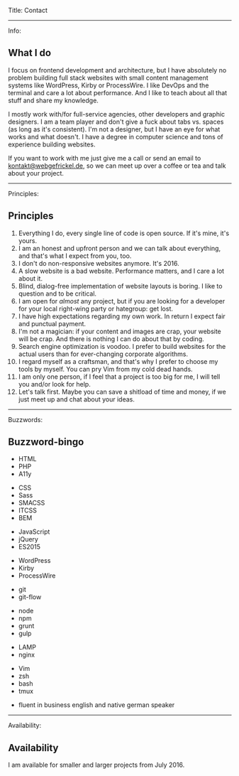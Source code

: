 Title: Contact

----

Info: 

## What I do

I focus on frontend development and architecture, but I have absolutely no problem building full stack websites with small content management systems like WordPress, Kirby or ProcessWire.  I like DevOps and the terminal and care a lot about performance. And I like to teach about all that stuff and share my knowledge.

I mostly work with/for full-service agencies, other developers and graphic designers. I am a team player and don't give a fuck about tabs vs. spaces (as long as it's consistent). I'm not a designer, but I have an eye for what works and what doesn't.  I have a degree in computer science and tons of experience building websites.

If you want to work with me just give me a call or send an email to [kontakt@webgefrickel.de](mailto:kontakt@webgefrickel.de), so we can meet up over a coffee or tea and talk about your project.

----

Principles: 

## Principles

1. Everything I do, every single line of code is open source.  If it's mine, it's yours.
2. I am an honest and upfront person and we can talk about everything, and that's what I expect from you, too.
3. I don't do non-responsive websites anymore.  It's 2016.
4. A slow website is a bad website.  Performance matters, and I care a lot about it.
5. Blind, dialog-free implementation of website layouts is boring.  I like to question and to be critical.
6. I am open for *almost* any project, but if you are looking for a developer for your local right-wing party or hategroup: get lost.
7. I have high expectations regarding my own work.  In return I expect fair and punctual payment.
8. I'm not a magician: if your content and images are crap, your website will be crap. And there is nothing I can do about that by coding.
9. Search engine optimization is voodoo.  I prefer to build websites for the actual users than for ever-changing corporate algorithms.
10. I regard myself as a craftsman, and that's why I prefer to choose my tools by myself.  You can pry Vim from my cold dead hands.
11. I am only one person, if I feel that a project is too big for me, I will tell you and/or look for help.
12. Let's talk first. Maybe you can save a shitload of time and money, if we just meet up and chat about your ideas.

----

Buzzwords: 

## Buzzword-bingo

* HTML
* PHP
* A11y

<!-- -->

* CSS
* Sass
* SMACSS
* ITCSS
* BEM

<!-- -->

* JavaScript
* jQuery
* ES2015

<!-- -->

* WordPress
* Kirby
* ProcessWire

<!-- -->

* git
* git-flow

<!-- -->

* node
* npm
* grunt
* gulp

<!-- -->

* LAMP
* nginx

<!-- -->

* Vim
* zsh 
* bash 
* tmux

<!-- -->

* fluent in business english and native german speaker

----

Availability: 

## Availability

I am available for smaller and larger projects from July 2016.
